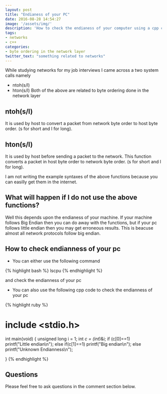 ```yaml
---
layout: post
title: "Endianess of your PC"
date: 2016-08-28 14:54:27
image: '/assets/img/'
description: 'How to check the endianess of your computer using a cpp code.'
tags:
- networks
- c++
categories:
- byte ordering in the network layer
twitter_text: "something related to networks"
---
```


While studying networks for my job interviews I came across a two system calls namely
- ntoh(s/l)
- hton(s/l)
Both of the above are related to byte ordering done in the network layer

## ntoh(s/l)
It is used by host to convert a packet from network byte order to host byte order.
(s for short and l for long).

## hton(s/l)
It is used by host before sending a packet to the network.
This function converts a packet in host byte order to network byte order.
(s for short and l for long).


I am not writing the example syntaxes of the above functions because you can easilly get them
in the internet.

## What will happen if I do not use the above functions?
Well this depends upon the endianess of  your machine.
If your machine follows Big Endian then you can do away with the functions,
but if your pc follows little endian then you may get erroneous results.
This is beacuse almost all network protocols follow big endian.

## How to check endianness of your pc
- You can either use the following command

{% highlight bash %}
lscpu
{% endhighlight %}

and check the endianness of your pc

- You can also use the following cpp code to check the endianness of your pc

{% highlight ruby %}
# include <stdio.h>
int main(void) 
{
   unsigned long i = 1;
   int *c = (int*)&i;
   if (c[0]==1)    
       printf("Little endian\n");
   else if(c[1]==1)
       printf("Big endian\n");
   else
    printf("Unknown Endianness\n"); 
   
}
{% endhighlight %}

## Questions

Please feel free to ask questions in the comment section below.
